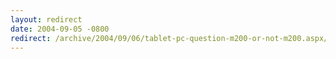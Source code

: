 ```yaml
---
layout: redirect
date: 2004-09-05 -0800
redirect: /archive/2004/09/06/tablet-pc-question-m200-or-not-m200.aspx/
---
```

